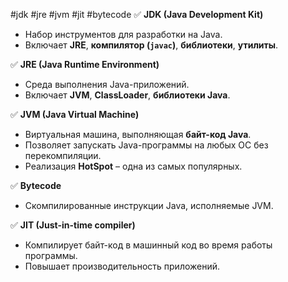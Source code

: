 #jdk #jre #jvm #jit #bytecode
✅ **JDK (Java Development Kit)**
- Набор инструментов для разработки на Java.
- Включает **JRE**, **компилятор (`javac`)**, **библиотеки**, **утилиты**.

✅ **JRE (Java Runtime Environment)**
- Среда выполнения Java-приложений.
- Включает **JVM**, **ClassLoader**, **библиотеки Java**.

✅ **JVM (Java Virtual Machine)**
- Виртуальная машина, выполняющая **байт-код Java**.
- Позволяет запускать Java-программы на любых ОС без перекомпиляции.
- Реализация **HotSpot** – одна из самых популярных.

✅ **Bytecode**
- Скомпилированные инструкции Java, исполняемые JVM.

✅ **JIT (Just-in-time compiler)**
- Компилирует байт-код в машинный код во время работы программы.
- Повышает производительность приложений.
